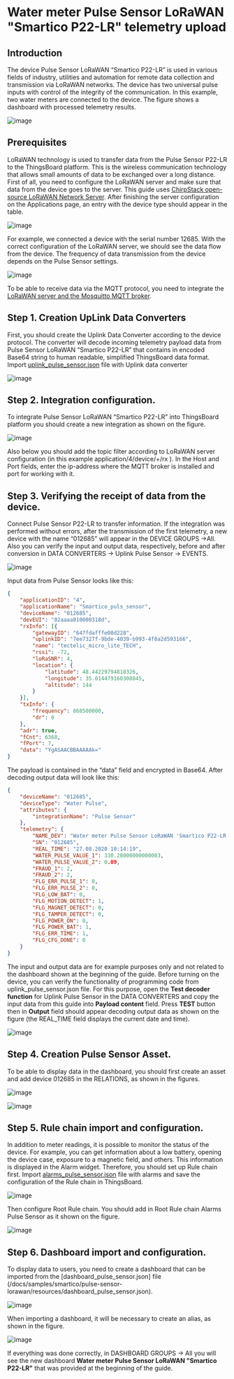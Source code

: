 # Water meter Pulse Sensor LoRaWAN "Smartico P22-LR" telemetry upload
## Introduction
The device Pulse Sensor LoRaWAN “Smartico P22-LR” is used in various fields of industry, utilities and automation for remote data collection and transmission via LoRaWAN networks. The device has two universal pulse inputs with control of the integrity of the communication. In this example, two water meters are connected to the device. The figure shows a dashboard with processed telemetry results.

![image](/images/samples/smartico/pulse-sensor-lorawan/dashboard.png)

## Prerequisites
LoRaWAN technology is used to transfer data from the Pulse Sensor P22-LR to the ThingsBoard platform. This is the wireless communication technology that allows small amounts of data to be exchanged over a long distance. First of all, you need to configure the LoRaWAN server and make sure that data from the device goes to the server.  This guide uses [ChirpStack open-source LoRaWAN Network Server](https://www.chirpstack.io/application-server/).
After finishing the server configuration on the Applications page, an entry with the device type should appear in the table.

![image](/images/samples/smartico/pulse-sensor-lorawan/Lorawan1.PNG)

For example, we connected a device with the serial number 12685. With the correct configuration of the LoRaWAN server, we should see the data flow from the device. The frequency of data transmission from the device depends on the Pulse Sensor settings.

![image](/images/samples/smartico/pulse-sensor-lorawan/Lorawan2.PNG)

To be able to receive data via the MQTT protocol, you need to integrate the [LoRaWAN server and the Mosquitto MQTT broker](https://www.chirpstack.io/application-server/integrations/mqtt/).
## Step 1. Creation UpLink Data Converters
First, you should create the Uplink Data Converter according to the device protocol. The converter will decode incoming telemetry payload data from Pulse Sensor LoRaWAN “Smartico P22-LR” that contains in encoded Base64 string to human readable, simplified ThingsBoard data format. Import [uplink_pulse_sensor.json](/docs/samples/smartico/pulse-sensor-lorawan/resources/uplink_pulse_sensor.json) file with Uplink data converter  

![image](/images/samples/smartico/pulse-sensor-lorawan/uplink_import.PNG)

## Step 2. Integration configuration.
To integrate Pulse Sensor LoRaWAN “Smartico P22-LR” into ThingsBoard platform you should create a new integration as shown on the figure.

![image](/images/samples/smartico/pulse-sensor-lorawan/integration.PNG)

Also below you should add the topic filter according to LoRaWAN server configuration (in this example application/4/device/+/rx ). In the Host and Port fields, enter the ip-address where the MQTT broker is installed and port for working with it.
## Step 3. Verifying the receipt of data from the device.
Connect Pulse Sensor P22-LR to transfer information. If the integration was performed without errors, after the transmission of the first telemetry, a new device with the name “012685” will appear in the DEVICE GROUPS →All. Also you can verify the input and output data, respectively, before and after conversion in DATA CONVERTERS → Uplink Pulse Sensor → EVENTS.

![image](/images/samples/smartico/pulse-sensor-lorawan/verify1.PNG)

Input data from Pulse Sensor looks like this:
```json
{
    "applicationID": "4",
    "applicationName": "Smartico_puls_sensor",
    "deviceName": "012685",
    "devEUI": "02aaaa010000318d",
    "rxInfo": [{
        "gatewayID": "647fdafffe00d228",
        "uplinkID": "7ee7327f-9bde-4039-b993-4f8a2d593166",
        "name": "tectelic_micro_lite_TECH",
        "rssi": -72,
        "loRaSNR": 4,
        "location": {
            "latitude": 48.44229794818326,
            "longitude": 35.014479160308845,
            "altitude": 144
        }
    }],
    "txInfo": {
        "frequency": 868500000,
        "dr": 0
    },
    "adr": true,
    "fCnt": 6368,
    "fPort": 7,
    "data": "YgASAACBBAAAAAk="
}

```
The payload is contained in the “data” field and encrypted in Base64. After decoding output data will look like this:
```json
{
    "deviceName": "012685",
    "deviceType": "Water Pulse",
    "attributes": {
        "integrationName": "Pulse Sensor"
    },
    "telemetry": {
        "NAME_DEV": "Water meter Pulse Sensor LoRaWAN 'Smartico P22-LR'",
        "SN": "012685",
        "REAL_TIME": "27.08.2020 10:14:19",
        "WATER_PULSE_VALUE_1": 330.28000000000003,
        "WATER_PULSE_VALUE_2": 0.09,
        "FRAUD_1": 2,
        "FRAUD_2": 2,
        "FLG_ERR_PULSE_1": 0,
        "FLG_ERR_PULSE_2": 0,
        "FLG_LOW_BAT": 0,
        "FLG_MOTION_DETECT": 1,
        "FLG_MAGNET_DETECT": 0,
        "FLG_TAMPER_DETECT": 0,
        "FLG_POWER_ON": 0,
        "FLG_POWER_BAT": 1,
        "FLG_ERR_TIME": 1,
        "FLG_CFG_DONE": 0
    }
}
```
The input and output data are for example purposes only and not related to the dashboard shown at the beginning of the guide. 
Before turning on the device, you can verify the functionality of programming code from uplink_pulse_sensor.json file. For this purpose, open the **Test decoder function** for Uplink Pulse Sensor in the DATA CONVERTERS and copy the input data from this guide into **Payload content** field. Press **TEST** button then in **Output** field should appear decoding output data as shown on the figure (the REAL_TIME field displays the current date and time).

![image](/images/samples/smartico/pulse-sensor-lorawan/verify2.PNG)

## Step 4. Creation Pulse Sensor Asset.
To be able to display data in the dashboard, you should first create an asset and add device 012685 in the RELATIONS, as shown in the figures.

![image](/images/samples/smartico/pulse-sensor-lorawan/asset1.PNG)

![image](/images/samples/smartico/pulse-sensor-lorawan/asset2.PNG)

## Step 5. Rule chain import and configuration.
In addition to meter readings, it is possible to monitor the status of the device. For example, you can get information about a low battery, opening the device case, exposure to a magnetic field, and others. This information is displayed in the Alarm widget. Therefore, you should set up Rule chain first. Import [alarms_pulse_sensor.json](/docs/samples/smartico/pulse-sensor-lorawan/resources/alarms_pulse_sensor.json) file with alarms and save the configuration of the Rule chain in ThingsBoard. 

![image](/images/samples/smartico/pulse-sensor-lorawan/alarms1.PNG)

Then configure Root Rule chain. You should add in Root Rule chain Alarms Pulse Sensor as it shown on the figure.

![image](/images/samples/smartico/pulse-sensor-lorawan/alarms2.PNG)

## Step 6. Dashboard import and configuration.
To display data to users, you need to create a dashboard that can be imported from the [dashboard_pulse_sensor.json] file (/docs/samples/smartico/pulse-sensor-lorawan/resources/dashboard_pulse_sensor.json). 

![image](/images/samples/smartico/pulse-sensor-lorawan/importDashboard.PNG)

When importing a dashboard, it will be necessary to create an alias, as shown in the figure.

![image](/images/samples/smartico/pulse-sensor-lorawan/alias.PNG)

If everything was done correctly, in DASHBOARD GROUPS → All you will see the new dashboard **Water meter Pulse Sensor LoRaWAN "Smartico P22-LR"** that was provided at the beginning of the guide.
